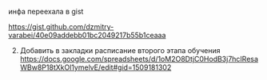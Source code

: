 инфа переехала в gist

https://gist.github.com/dzmitry-varabei/40e09addebb01bc2049217b55b1ceaaa

2. Добавить в закладки расписание второго этапа обучения https://docs.google.com/spreadsheets/d/1oM2O8DtjC0HodB3j7hcIResaWBw8P18tXkOl1ymelvE/edit#gid=1509181302




